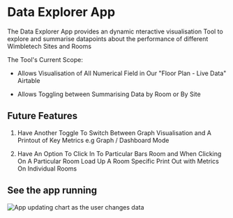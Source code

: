 # Data Explorer App

The Data Explorer App provides an dynamic nteractive visualisation Tool to explore and summarise datapoints about the performance of different Wimbletech Sites and Rooms

The Tool's Current Scope:

-   Allows Visualisation of All Numerical Field in Our "Floor Plan - Live Data" Airtable

-   Allows Toggling between Summarising Data by Room or By Site

## Future Features

1. Have Another Toggle To Switch Between Graph Visualisation and A Printout of Key Metrics e.g Graph / Dashboard Mode

2. Have An Option To Click In To Particular Bars Room and When Clicking On A Particular Room Load Up A Room Specific Print Out with Metrics On Individual Rooms


## See the app running

![App updating chart as the user changes data](media/DataVisDemoGif.gif)
